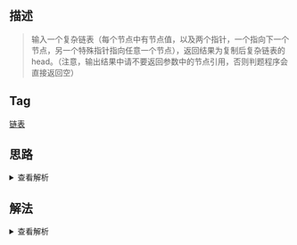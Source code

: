 ## 描述

> 输入一个复杂链表（每个节点中有节点值，以及两个指针，一个指向下一个节点，另一个特殊指针指向任意一个节点），返回结果为复制后复杂链表的 head。（注意，输出结果中请不要返回参数中的节点引用，否则判题程序会直接返回空）

## Tag

[链表](/_posts/sort#链表)

## 思路

<details>
<summary>查看解析</summary>

这个题可能稍微有点复杂，我们先来看没有 random 属性的版本，它要求我们复制一个链表，我们只需要遍历一个链表，然后逐个节点进行复制就可以了

如果是每一个节点都有一个 random 指针的版本的话，我们还需要知道新节点和旧节点之间的映射关系，因为旧节点的 random 指向的也是旧节点，而如果在遍历过程中被指向的旧节点我们还没有访问到的话，是没有办法立刻声明新节点的 random 指向关系的

一个比较好的办法是用一个 Map 对象来存储新旧节点的映射关系，我们先对旧链表遍历一遍，返回基本的结构和建立起映射关系，然后我们再遍历 map，根据已有的新旧节点映射再建立起新节点之间的 random 连接

</details>

## 解法

<details>
<summary>查看解析</summary>

```js
/*function RandomListNode(x){
    this.label = x;
    this.next = null;
    this.random = null;
}*/
function Clone(pHead) {
	let head = null,
		node = null
	let map = new Map()
	while (pHead) {
		if (!head) {
			head = node = { label: pHead.label, next: null, random: null }
			map.set(pHead, node)
			pHead = pHead.next
		} else {
			node.next = { label: pHead.label, next: null, random: null }
			node = node.next
			map.set(pHead, node)
			pHead = pHead.next
		}
	}
	for (let [key, value] of map.entries()) {
		value.random = map.get(key.random)
	}
	return head
}
```

</details>
